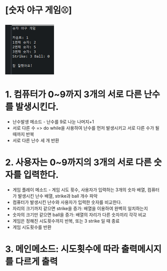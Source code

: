 # [숫자 야구 게임⚾]
![숫자야구게임_1](https://github.com/junhee23314/numbers-baseball-game/blob/main/%EC%88%AB%EC%9E%90%EC%95%BC%EA%B5%AC%EA%B2%8C%EC%9E%84%EC%9D%B4%EB%AF%B8%EC%A7%80_1.png)

# 1. 컴퓨터가 0~9까지 3개의 서로 다른 난수를 발생시킨다.  
- 난수발생 메소드 - 난수를 9로 나눈 나머지+1
- 서로 다른 수 => do while을 사용하여 난수를 먼저 발생시키고 서로 다른 수가 될 때까지 반복
- 서로 다른 난수 세 개 반환

# 2. 사용자는 0~9까지의 3개의 서로 다른 숫자를 입력한다.
-  게임 플레이 메소드 - 게임 시도 횟수, 사용자가 입력하는 3개의 숫자 배열, 컴퓨터가 발생시킨 난수 배열, strike과 ball 개수 파악
- 컴퓨터가 발생시킨 난수와 사용자가 입력한 숫자를 비교한다.
- 자리의 크기까지 같으면 strike을 증가: 배열을 이용하여 완벽히 일치하는지
-  숫자의 크기만 같으면 ball을 증가: 배열의 자리가 다른 숫자끼리 각각 비교
- 게임은 정해진 시도횟수까지 반복, 또는 3 strike 일 때  종료
- 게임 시도횟수를 반환

# 3. 메인메소드: 시도횟수에 따라 출력메시지를 다르게 출력
